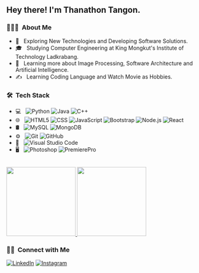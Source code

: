<!--<img src="https://raw.githubusercontent.com/AVS1508/AVS1508/master/assets/Aditya%20Vikram%20Singh%20Banner.png">-->

<h2> Hey there! I'm Thanathon Tangon.</h2>

<h3> 👨🏻‍💻 &nbsp;About Me </h3>

- 🤔 &nbsp; Exploring New Technologies and Developing Software Solutions.
- 🎓 &nbsp; Studying Computer Engineering at King Mongkut's Institute of Technology Ladkrabang.
- 🌱 &nbsp; Learning more about Image Processing, Software Architecture and Artificial Intelligence.
- ✍️ &nbsp; Learning Coding Language and Watch Movie as Hobbies.

<h3> 🛠 &nbsp;Tech Stack</h3>

- 💻 &nbsp;
  ![Python](https://img.shields.io/badge/-Python-333333?style=flat&logo=python)
  ![Java](https://img.shields.io/badge/-Java-333333?style=flat&logo=Java&logoColor=007396)
  ![C++](https://img.shields.io/badge/-C++-333333?style=flat&logo=C%2B%2B&logoColor=00599C)
- 🌐 &nbsp;
  ![HTML5](https://img.shields.io/badge/-HTML5-333333?style=flat&logo=HTML5)
  ![CSS](https://img.shields.io/badge/-CSS-333333?style=flat&logo=CSS3&logoColor=1572B6)
  ![JavaScript](https://img.shields.io/badge/-JavaScript-333333?style=flat&logo=javascript)
  ![Bootstrap](https://img.shields.io/badge/-Bootstrap-333333?style=flat&logo=bootstrap&logoColor=563D7C)
  ![Node.js](https://img.shields.io/badge/-Node.js-333333?style=flat&logo=node.js)
  ![React](https://img.shields.io/badge/-React-333333?style=flat&logo=react)
- 🛢 &nbsp;
  ![MySQL](https://img.shields.io/badge/-MySQL-333333?style=flat&logo=mysql)
  ![MongoDB](https://img.shields.io/badge/-MongoDB-333333?style=flat&logo=mongodb)
- ⚙️ &nbsp;
  ![Git](https://img.shields.io/badge/-Git-333333?style=flat&logo=git)
  ![GitHub](https://img.shields.io/badge/-GitHub-333333?style=flat&logo=github)
- 🔧 &nbsp;
  ![Visual Studio Code](https://img.shields.io/badge/-Visual%20Studio%20Code-333333?style=flat&logo=visual-studio-code&logoColor=007ACC)
- 🖥 &nbsp;
  ![Photoshop](https://img.shields.io/badge/-Photoshop-333333?style=flat&logo=adobe-photoshop)
  ![PremierePro](https://img.shields.io/badge/-PremierePro-333333?style=flat&logo=adobe-premierepro)
  
<br/>

<a href="https://github.com/FiMart">
  <img height="180em" src="https://github-readme-stats.vercel.app/api?username=FiMart&theme=buefy&show_icons=true" />
  <img height="180em" src="https://github-readme-stats.vercel.app/api/top-langs/?username=FiMart&theme=buefy&layout=compact" />
</a>

<br/>

<h3> 🤝🏻 &nbsp;Connect with Me </h3>

<p align="left">
<!--<a href="https://www.adityavsingh.com/"><img alt="Website" src="https://img.shields.io/badge/Website-www.adityavsingh.com-blue?style=flat-square&logo=google-chrome"></a>-->
<a href="https://www.linkedin.com/in/thanatorn-tangon-b68ba02a2/"><img alt="LinkedIn" src="https://img.shields.io/badge/LinkedIn-Thanathon%20Tangon%20-blue?style=flat-square&logo=linkedin"></a>
<a href="https://www.instagram.com/zqrttie/"><img alt="Instagram" src="https://img.shields.io/badge/Instagram-wqrfeim-blue?style=flat-square&logo=instagram"></a>
<!--<a href="mailto:avsingh@umass.edu"><img alt="Email" src="https://img.shields.io/badge/Email-avsingh@umass.edu-blue?style=flat-square&logo=gmail"></a>-->
</p>
